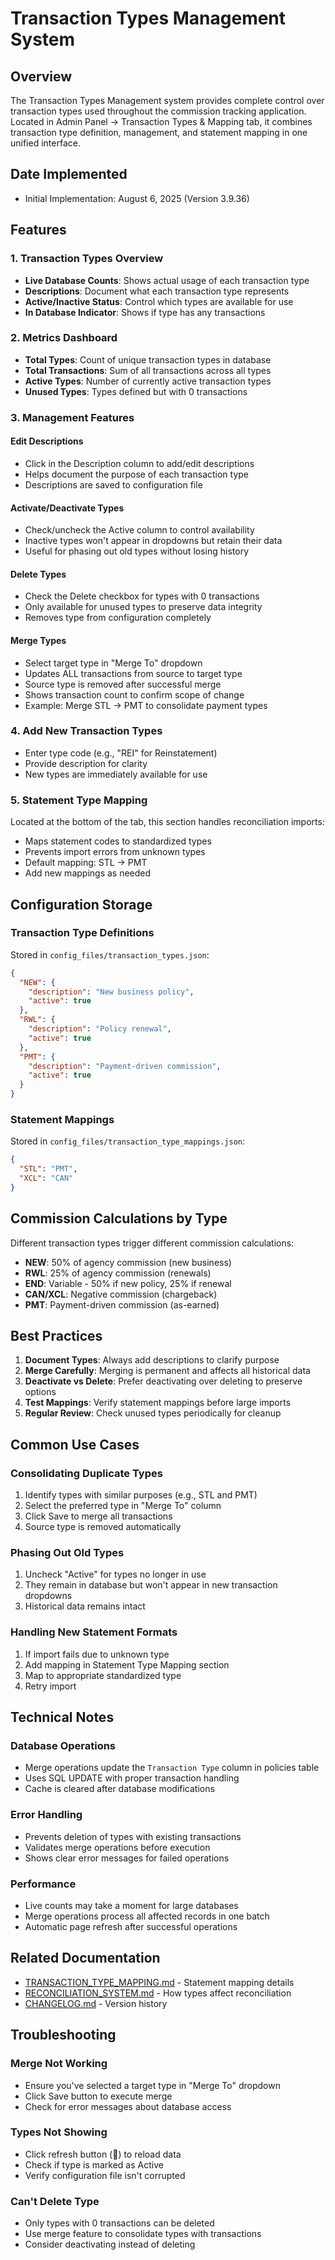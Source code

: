 # Transaction Types Management System

## Overview
The Transaction Types Management system provides complete control over transaction types used throughout the commission tracking application. Located in Admin Panel → Transaction Types & Mapping tab, it combines transaction type definition, management, and statement mapping in one unified interface.

## Date Implemented
- Initial Implementation: August 6, 2025 (Version 3.9.36)

## Features

### 1. Transaction Types Overview
- **Live Database Counts**: Shows actual usage of each transaction type
- **Descriptions**: Document what each transaction type represents
- **Active/Inactive Status**: Control which types are available for use
- **In Database Indicator**: Shows if type has any transactions

### 2. Metrics Dashboard
- **Total Types**: Count of unique transaction types in database
- **Total Transactions**: Sum of all transactions across all types
- **Active Types**: Number of currently active transaction types
- **Unused Types**: Types defined but with 0 transactions

### 3. Management Features

#### Edit Descriptions
- Click in the Description column to add/edit descriptions
- Helps document the purpose of each transaction type
- Descriptions are saved to configuration file

#### Activate/Deactivate Types
- Check/uncheck the Active column to control availability
- Inactive types won't appear in dropdowns but retain their data
- Useful for phasing out old types without losing history

#### Delete Types
- Check the Delete checkbox for types with 0 transactions
- Only available for unused types to preserve data integrity
- Removes type from configuration completely

#### Merge Types
- Select target type in "Merge To" dropdown
- Updates ALL transactions from source to target type
- Source type is removed after successful merge
- Shows transaction count to confirm scope of change
- Example: Merge STL → PMT to consolidate payment types

### 4. Add New Transaction Types
- Enter type code (e.g., "REI" for Reinstatement)
- Provide description for clarity
- New types are immediately available for use

### 5. Statement Type Mapping
Located at the bottom of the tab, this section handles reconciliation imports:
- Maps statement codes to standardized types
- Prevents import errors from unknown types
- Default mapping: STL → PMT
- Add new mappings as needed

## Configuration Storage

### Transaction Type Definitions
Stored in `config_files/transaction_types.json`:
```json
{
  "NEW": {
    "description": "New business policy",
    "active": true
  },
  "RWL": {
    "description": "Policy renewal",
    "active": true
  },
  "PMT": {
    "description": "Payment-driven commission",
    "active": true
  }
}
```

### Statement Mappings
Stored in `config_files/transaction_type_mappings.json`:
```json
{
  "STL": "PMT",
  "XCL": "CAN"
}
```

## Commission Calculations by Type

Different transaction types trigger different commission calculations:

- **NEW**: 50% of agency commission (new business)
- **RWL**: 25% of agency commission (renewals)
- **END**: Variable - 50% if new policy, 25% if renewal
- **CAN/XCL**: Negative commission (chargeback)
- **PMT**: Payment-driven commission (as-earned)

## Best Practices

1. **Document Types**: Always add descriptions to clarify purpose
2. **Merge Carefully**: Merging is permanent and affects all historical data
3. **Deactivate vs Delete**: Prefer deactivating over deleting to preserve options
4. **Test Mappings**: Verify statement mappings before large imports
5. **Regular Review**: Check unused types periodically for cleanup

## Common Use Cases

### Consolidating Duplicate Types
1. Identify types with similar purposes (e.g., STL and PMT)
2. Select the preferred type in "Merge To" column
3. Click Save to merge all transactions
4. Source type is removed automatically

### Phasing Out Old Types
1. Uncheck "Active" for types no longer in use
2. They remain in database but won't appear in new transaction dropdowns
3. Historical data remains intact

### Handling New Statement Formats
1. If import fails due to unknown type
2. Add mapping in Statement Type Mapping section
3. Map to appropriate standardized type
4. Retry import

## Technical Notes

### Database Operations
- Merge operations update the `Transaction Type` column in policies table
- Uses SQL UPDATE with proper transaction handling
- Cache is cleared after database modifications

### Error Handling
- Prevents deletion of types with existing transactions
- Validates merge operations before execution
- Shows clear error messages for failed operations

### Performance
- Live counts may take a moment for large databases
- Merge operations process all affected records in one batch
- Automatic page refresh after successful operations

## Related Documentation
- [TRANSACTION_TYPE_MAPPING.md](TRANSACTION_TYPE_MAPPING.md) - Statement mapping details
- [RECONCILIATION_SYSTEM.md](RECONCILIATION_SYSTEM.md) - How types affect reconciliation
- [CHANGELOG.md](../core/CHANGELOG.md) - Version history

## Troubleshooting

### Merge Not Working
- Ensure you've selected a target type in "Merge To" dropdown
- Click Save button to execute merge
- Check for error messages about database access

### Types Not Showing
- Click refresh button (🔄) to reload data
- Check if type is marked as Active
- Verify configuration file isn't corrupted

### Can't Delete Type
- Only types with 0 transactions can be deleted
- Use merge feature to consolidate types with transactions
- Consider deactivating instead of deleting